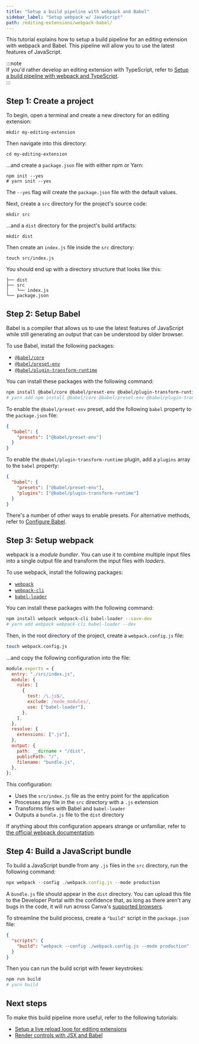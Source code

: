 ```yaml
---
title: "Setup a build pipeline with webpack and Babel"
sidebar_label: "Setup webpack w/ JavaScript"
path: /editing-extensions/webpack-babel/
---
```


This tutorial explains how to setup a build pipeline for an editing extension with webpack and Babel. This pipeline will allow you to use the latest features of JavaScript.

:::note  
 If you'd rather develop an editing extension with TypeScript, refer to [Setup a build pipeline with webpack and TypeScript](./webpack-typescript.md).  
:::

## Step 1: Create a project

To begin, open a terminal and create a new directory for an editing extension:

```shell
mkdir my-editing-extension
```

Then navigate into this directory:

```shell
cd my-editing-extension
```

...and create a `package.json` file with either npm or Yarn:

```shell
npm init --yes
# yarn init --yes
```

The `--yes` flag will create the `package.json` file with the default values.

Next, create a `src` directory for the project's source code:

```shell
mkdir src
```

...and a `dist` directory for the project's build artifacts:

```shell
mkdir dist
```

Then create an `index.js` file inside the `src` directory:

```shell
touch src/index.js
```

You should end up with a directory structure that looks like this:

```shell
├── dist
├── src
│   └── index.js
└── package.json
```

## Step 2: Setup Babel

Babel is a compiler that allows us to use the latest features of JavaScript while still generating an output that can be understood by older browser.

To use Babel, install the following packages:

- [`@babel/core`](https://www.npmjs.com/package/@babel/core)
- [`@babel/preset-env`](https://www.npmjs.com/package/@babel/preset-env)
- [`@babel/plugin-transform-runtime`](https://www.npmjs.com/package/@babel/plugin-transform-runtime)

You can install these packages with the following command:

```bash
npm install @babel/core @babel/preset-env @babel/plugin-transform-runtime --save-dev
# yarn add npm install @babel/core @babel/preset-env @babel/plugin-transform-runtime --dev
```

To enable the `@babel/preset-env` preset, add the following `babel` property to the `package.json` file:

```json
{
  "babel": {
    "presets": ["@babel/preset-env"]
  }
}
```

To enable the `@babel/plugin-transform-runtime` plugin, add a `plugins` array to the `babel` property:

```json
{
  "babel": {
    "presets": ["@babel/preset-env"],
    "plugins": ["@babel/plugin-transform-runtime"]
  }
}
```

There's a number of other ways to enable presets. For alternative methods, refer to [Configure Babel](https://babeljs.io/docs/en/configuration).

## Step 3: Setup webpack

webpack is a _module bundler_. You can use it to combine multiple input files into a single output file and transform the input files with _loaders_.

To use webpack, install the following packages:

- [`webpack`](https://www.npmjs.com/package/webpack)
- [`webpack-cli`](https://www.npmjs.com/package/webpack-cli)
- [`babel-loader`](https://www.npmjs.com/package/babel-loader)

You can install these packages with the following command:

```bash
npm install webpack webpack-cli babel-loader --save-dev
# yarn add webpack webpack-cli babel-loader --dev
```

Then, in the root directory of the project, create a `webpack.config.js` file:

```bash
touch webpack.config.js
```

...and copy the following configuration into the file:

```javascript
module.exports = {
  entry: "./src/index.js",
  module: {
    rules: [
      {
        test: /\.js$/,
        exclude: /node_modules/,
        use: ["babel-loader"],
      },
    ],
  },
  resolve: {
    extensions: [".js"],
  },
  output: {
    path: __dirname + "/dist",
    publicPath: "/",
    filename: "bundle.js",
  },
};
```

This configuration:

- Uses the `src/index.js` file as the entry point for the application
- Processes any file in the `src` directory with a `.js` extension
- Transforms files with Babel and `babel-loader`
- Outputs a `bundle.js` file to the `dist` directory

If anything about this configuration appears strange or unfamiliar, refer to [the official webpack documentation](https://webpack.js.org/configuration/).

## Step 4: Build a JavaScript bundle

To build a JavaScript bundle from any `.js` files in the `src` directory, run the following command:

```javascript
npx webpack --config ./webpack.config.js --mode production
```

A `bundle.js` file should appear in the `dist` directory. You can upload this file to the Developer Portal with the confidence that, as long as there aren't any bugs in the code, it will run across Canva's [supported browsers](https://support.canva.com/account-basics/change-your-account-settings/supported-browsers/).

To streamline the build process, create a `"build"` script in the `package.json` file:

```json
{
  "scripts": {
    "build": "webpack --config ./webpack.config.js --mode production"
  }
}
```

Then you can run the build script with fewer keystrokes:

```bash
npm run build
# yarn build
```

## Next steps

To make this build pipeline more useful, refer to the following tutorials:

- [Setup a live reload loop for editing extensions](./webpack-live-reload.md)
- [Render controls with JSX and Babel](./jsx-babel.md)
